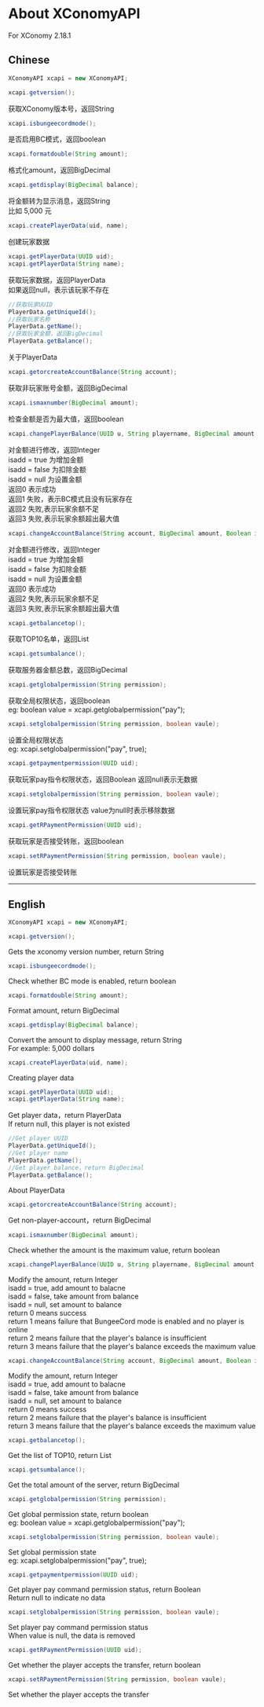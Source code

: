 # About XConomyAPI
For XConomy 2.18.1
## Chinese
```java
XConomyAPI xcapi = new XConomyAPI;
```

```java
xcapi.getversion();
```
获取XConomy版本号，返回String

```java
xcapi.isbungeecordmode();
```
是否启用BC模式，返回boolean

```java
xcapi.formatdouble(String amount);
```
格式化amount，返回BigDecimal

```java
xcapi.getdisplay(BigDecimal balance);
```
将金额转为显示消息，返回String  
比如 5,000 元

```java
xcapi.createPlayerData(uid, name);
```
创建玩家数据

```java
xcapi.getPlayerData(UUID uid);
xcapi.getPlayerData(String name);
```
获取玩家数据，返回PlayerData  
如果返回null，表示该玩家不存在

```java
//获取玩家UUID
PlayerData.getUniqueId();
//获取玩家名称
PlayerData.getName();
//获取玩家金额，返回BigDecimal
PlayerData.getBalance();
```
关于PlayerData

```java
xcapi.getorcreateAccountBalance(String account);
```
获取非玩家账号金额，返回BigDecimal

```java
xcapi.ismaxnumber(BigDecimal amount);
```
检查金额是否为最大值，返回boolean

```java
xcapi.changePlayerBalance(UUID u, String playername, BigDecimal amount, Boolean isadd);
```
对金额进行修改，返回Integer  
isadd = true 为增加金额  
isadd = false 为扣除金额  
isadd = null 为设置金额  
返回0 表示成功  
返回1 失败，表示BC模式且没有玩家存在  
返回2 失败,表示玩家余额不足  
返回3 失败,表示玩家余额超出最大值

```java
xcapi.changeAccountBalance(String account, BigDecimal amount, Boolean isadd);
```
对金额进行修改，返回Integer  
isadd = true 为增加金额  
isadd = false 为扣除金额  
isadd = null 为设置金额  
返回0 表示成功  
返回2 失败,表示玩家余额不足  
返回3 失败,表示玩家余额超出最大值

```java
xcapi.getbalancetop();
```
获取TOP10名单，返回List<String>

```java
xcapi.getsumbalance();
```
获取服务器金额总数，返回BigDecimal

```java   
xcapi.getglobalpermission(String permission);
```
获取全局权限状态，返回boolean  
eg: boolean value = xcapi.getglobalpermission("pay");

```java
xcapi.setglobalpermission(String permission, boolean vaule);
```
设置全局权限状态  
eg: xcapi.setglobalpermission("pay", true);

```java
xcapi.getpaymentpermission(UUID uid);
```
获取玩家pay指令权限状态，返回Boolean
返回null表示无数据

```java
xcapi.setglobalpermission(String permission, boolean vaule);
```
设置玩家pay指令权限状态
value为null时表示移除数据

```java
xcapi.getRPaymentPermission(UUID uid);
```
获取玩家是否接受转账，返回boolean

```java
xcapi.setRPaymentPermission(String permission, boolean vaule);
```
设置玩家是否接受转账


****


## English
```java
XConomyAPI xcapi = new XConomyAPI;
```

```java
xcapi.getversion();
```
Gets the xconomy version number, return String

```java 
xcapi.isbungeecordmode();
```
Check whether BC mode is enabled, return boolean

```java
xcapi.formatdouble(String amount);
```
Format amount, return BigDecimal

```java
xcapi.getdisplay(BigDecimal balance);
```
Convert the amount to display message, return String  
For example: 5,000 dollars

```java
xcapi.createPlayerData(uid, name);
```
Creating player data

```java
xcapi.getPlayerData(UUID uid);
xcapi.getPlayerData(String name);
```
Get player data，return PlayerData  
If return null, this player is not existed

```java
//Get player UUID
PlayerData.getUniqueId();
//Get player name
PlayerData.getName();
//Get player balance，return BigDecimal
PlayerData.getBalance();
```
About PlayerData

```java
xcapi.getorcreateAccountBalance(String account);
```
Get non-player-account，return BigDecimal

```java
xcapi.ismaxnumber(BigDecimal amount);
```
Check whether the amount is the maximum value, return boolean

```java
xcapi.changePlayerBalance(UUID u, String playername, BigDecimal amount, Boolean isadd);
```
Modify the amount, return Integer  
isadd = true, add amount to balacne  
isadd = false, take amount from balance  
isadd = null, set amount to balance  
return 0 means success  
return 1 means failure that BungeeCord mode is enabled and no player is online  
return 2 means failure that the player's balance is insufficient  
return 3 means failure that the player's balance exceeds the maximum value

```java
xcapi.changeAccountBalance(String account, BigDecimal amount, Boolean isadd);
```
Modify the amount, return Integer  
isadd = true, add amount to balacne  
isadd = false, take amount from balance  
isadd = null, set amount to balance  
return 0 means success  
return 2 means failure that the player's balance is insufficient  
return 3 means failure that the player's balance exceeds the maximum value

```java
xcapi.getbalancetop();
```
Get the list of TOP10, return List<String>

```java
xcapi.getsumbalance();
```
Get the total amount of the server, return BigDecimal

```java  
xcapi.getglobalpermission(String permission);
```
Get global permission state, return boolean  
eg: boolean value = xcapi.getglobalpermission("pay");

```java
xcapi.setglobalpermission(String permission, boolean vaule);
```
Set global permission state  
eg: xcapi.setglobalpermission("pay", true);

```java 
xcapi.getpaymentpermission(UUID uid);
```
Get player pay command permission status, return Boolean  
Return null to indicate no data

```java
xcapi.setglobalpermission(String permission, boolean vaule);
```
Set player pay command permission status  
When value is null, the data is removed

```java
xcapi.getRPaymentPermission(UUID uid);
```
Get whether the player accepts the transfer, return boolean

```java
xcapi.setRPaymentPermission(String permission, boolean vaule);
```
Set whether the player accepts the transfer